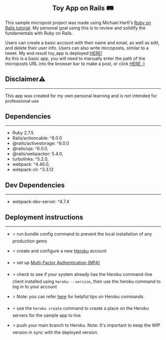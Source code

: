 <h2 align="center"> Toy App on Rails 🛤️</h2>

This sample micropost project was made using Michael Hartl's [Ruby on Rails tutorial](https://www.railstutorial.org/book). My personal goal using this is to review and solidify the fundamentals with Ruby on Rails.

Users can create a basic account with their name and email, as well as edit, and delete their user info. Users can also write microposts, similar to a tweet. 
My end result toy_app is deployed [HERE!](https://agile-gorge-31668.herokuapp.com/) <br>As this is a basic app, you will need to manually enter the path of the microposts URL into the browser bar to make a post, or click [HERE :)](https://agile-gorge-31668.herokuapp.com/microposts)
## Disclaimer⚠️
---
 This app was created for my own personal learning and is not intended for professional use 

## Dependencies
---
* Ruby 2.7.5
* Rails/actioncable: ^6.0.0
* @rails/activestorage: ^6.0.0
* @rails/ujs: ^6.0.0,
* @rails/webpacker: 5.4.0,
* turbolinks: ^5.2.0,
* webpack: ^4.46.0,
* webpack-cli: ^3.3.12

## Dev Dependencies
---
* webpack-dev-server: ^4.7.4

## Deployment instructions
---
* ⭐️ run bundle config command to prevent the local installation of any production gems 
* ⭐️ create and configure a new [Heroku](https://id.heroku.com) account
* ⭐️ set up [Multi-Factor Authentication (MFA)](https://devcenter.heroku.com/articles/multi-factor-authentication)

* ⭐️ check to see if your system already has the Heroku command-line client installed using ```heroku --version```, then use the heroku command to log in to your account

* ⭐️ Note: you can refer [here](https://devcenter.heroku.com/articles/heroku-cli-commands) for helpful tips on Heroku commands

* ⭐️ use the ```heroku create``` command to create a place on the Heroku servers for the sample app to live

* ⭐️ push your main branch to Heroku. Note: It's important to keep the WIP version in sync with the deployed version.